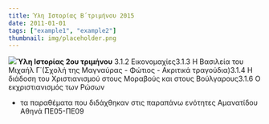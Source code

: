 ```yaml
---
title: Ύλη Ιστορίας Β΄τριμήνου 2015
date: 2011-01-01
tags: ["example1", "example2"]
thumbnail: img/placeholder.png
---
```

![](http://1.bp.blogspot.com/--duy2kfPbqs/VOWxPO9gtqI/AAAAAAAAAL0/HXaIEvRiCC4/s1600/%CE%B5%CE%B9%CE%BA%CE%BF%CE%BD%CE%B1%2B2.jpg)**Ύλη Ιστορίας 2ου τριμήνου** 
3.1.2 Εικονομαχίες3.1.3 Η Βασιλεία του Μιχαήλ Γ΄(Σχολή της Μαγναύρας - Φώτιος - Ακριτικά τραγούδια)3.1.4 Η διάδοση του Χριστιανισμού στους Μοραβούς και στους Βούλγαρους3.1.6 Ο εκχριστιανισμός των Ρώσων 
+ τα παραθέματα που διδάχθηκαν στις παραπάνω ενότητες 
Αμανατίδου Αθηνά ΠΕ05-ΠΕ09
